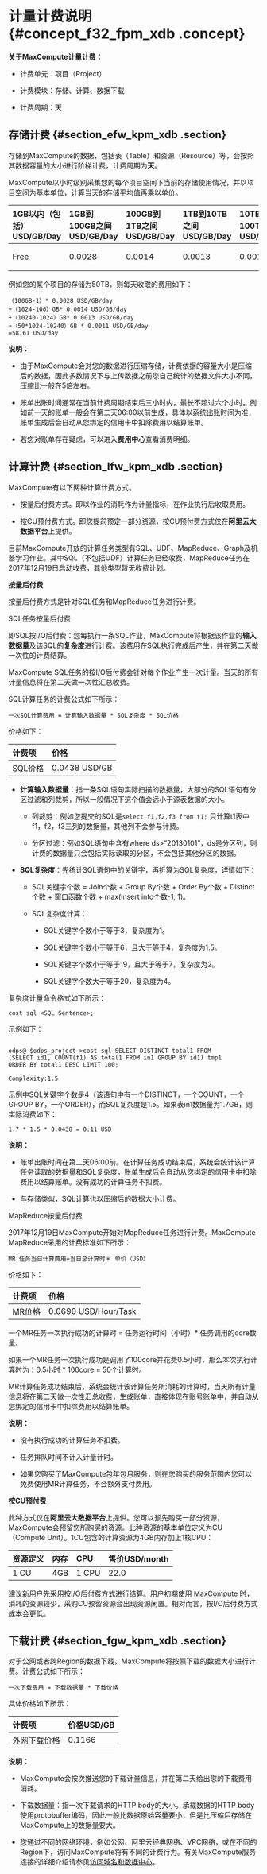 # 计量计费说明 {#concept_f32_fpm_xdb .concept}

**关于MaxCompute计量计费：**

-   计费单元：项目（Project）

-   计费模块：存储、计算、数据下载

-   计费周期：天


## 存储计费 {#section_efw_kpm_xdb .section}

存储到MaxCompute的数据，包括表（Table）和资源（Resource）等，会按照其数据容量的大小进行阶梯计费，计费周期为**天**。

MaxCompute以小时级别采集您的每个项目空间下当前的存储使用情况，并以项目空间为基本单位，计算当天的存储平均值再乘以单价。

|1GB以内（包括）USD/GB/Day|1GB到100GB之间USD/GB/Day|100GB到1TB之间USD/GB/Day|1TB到10TB之间USD/GB/Day|10TB到100TB之间USD/GB/Day|100TB到1PB之间USD/GB/Day|1PB以上部分USD/GB/Day|
|:------------------|:--------------------|:--------------------|:-------------------|:---------------------|:--------------------|-----------------|
|Free|0.0028|0.0014|0.0013|0.0011|0.0009|请通过工单联系我们|

例如您的某个项目的存储为50TB，则每天收取的费用如下：

```
（100GB-1）* 0.0028 USD/GB/day
+（1024-100）GB* 0.0014 USD/GB/day
+（10240-1024）GB* 0.0013 USD/GB/day
+（50*1024-10240）GB * 0.0011 USD/GB/day
=58.61 USD/day
```

**说明：** 

-   由于MaxCompute会对您的数据进行压缩存储，计费依据的容量大小是压缩后的数据，因此多数情况下与上传数据之前您自己统计的数据文件大小不同，压缩比一般在5倍左右。

-   账单出账时间通常在当前计费周期结束后三小时内，最长不超过六个小时。例如前一天的账单一般会在第二天06:00以前生成，具体以系统出账时间为准，账单生成后会自动从您绑定的信用卡中扣除费用以结算账单。

-   若您对账单存在疑虑，可以进入**费用中心**查看消费明细。


## 计算计费 {#section_lfw_kpm_xdb .section}

MaxCompute有以下两种计算计费方式。

-   按量后付费方式。即以作业的消耗作为计量指标，在作业执行后收取费用。

-   按CU预付费方式。即您提前预定一部分资源，按CU预付费方式仅在**阿里云大数据平台**上提供。


目前MaxCompute开放的计算任务类型有SQL、UDF、MapReduce、Graph及机器学习作业。其中SQL（不包括UDF）计算任务已经收费，MapReduce任务在2017年12月19日启动收费，其他类型暂无收费计划。

**按量后付费**

按量后付费方式是针对SQL任务和MapReduce任务进行计费。

SQL任务按量后付费

即SQL按I/O后付费：您每执行一条SQL作业，MaxCompute将根据该作业的**输入数据量**及该SQL的**复杂度**进行计费。该费用在SQL执行完成后产生，并在第二天做一次性的计费结算。

MaxCompute SQL任务的按I/O后付费会针对每个作业产生一次计量。当天的所有计量信息将在第二天做一次性汇总收费。

SQL计算任务的计费公式如下所示：

```
一次SQL计算费用 = 计算输入数据量 * SQL复杂度 * SQL价格
```

价格如下：

|计费项|价格|
|:--|:-|
|SQL价格|0.0438 USD/GB|

-   **计算输入数据量**：指一条SQL语句实际扫描的数据量，大部分的SQL语句有分区过滤和列裁剪，所以一般情况下这个值会远小于源表数据的大小。

    -   列裁剪：例如您提交的SQL是`select f1,f2,f3 from t1;` 只计算t1表中f1，f2，f3三列的数据量，其他列不会参与计费。

    -   分区过滤：例如SQL语句中含有where ds\>”20130101”，ds是分区列，则计费的数据量只会包括实际读取的分区，不会包括其他分区的数据。

-   **SQL复杂度**：先统计SQL语句中的关键字，再折算为SQL复杂度，详情如下：

    -   SQL关键字个数 = Join个数 + Group By个数 + Order By个数 + Distinct个数 + 窗口函数个数 + max\(insert into个数-1, 1\)。

    -   SQL复杂度计算：

        -   SQL关键字个数小于等于3，复杂度为1。

        -   SQL关键字个数小于等于6，且大于等于4，复杂度为1.5。

        -   SQL关键字个数小于等于19，且大于等于7，复杂度为2。

        -   SQL关键字个数大于等于20，复杂度为4。


复杂度计量命令格式如下所示：

```
cost sql <SQL Sentence>;
```

示例如下：

```

odps@ $odps_project >cost sql SELECT DISTINCT total1 FROM
(SELECT id1, COUNT(f1) AS total1 FROM in1 GROUP BY id1) tmp1
ORDER BY total1 DESC LIMIT 100;

Complexity:1.5
```

示例中SQL关键字个数是4（该语句中有一个DISTINCT，一个COUNT，一个GROUP BY，一个ORDER），而SQL复杂度是1.5。如果表in1数据量为1.7GB，则实际消费如下：

```
1.7 * 1.5 * 0.0438 = 0.11 USD
```

**说明：** 

-   账单出账时间在第二天06:00前。在计算任务成功结束后，系统会统计该计算任务读取的数据量和SQL复杂度，账单生成后会自动从您绑定的信用卡中扣除费用以结算账单。没有成功的计算任务不扣费。

-   与存储类似，SQL计算也以压缩后的数据大小计费。


MapReduce按量后付费

2017年12月19日MaxCompute开始对MapReduce任务进行计费。MaxCompute MapReduce采用的计费标准如下所示：

```
MR 任务当日计算费用=当日总计算时＊ 单价（USD）
```

价格如下：

|计费项|价格|
|:--|:-|
|MR价格|0.0690 USD/Hour/Task|

一个MR任务一次执行成功的计算时 = 任务运行时间（小时）\* 任务调用的core数量。

如果一个MR任务一次执行成功是调用了100core并花费0.5小时，那么本次执行计算时为：0.5小时 \* 100core = 50个计算时。

MR计算任务成功结束后，系统会统计该计算任务所消耗的计算时，当天所有计量信息将在第二天做一次性汇总收费，生成账单，直接体现在账号账单中，并自动从您绑定的信用卡中扣除费用以结算账单。

**说明：** 

-   没有执行成功的计算任务不扣费。

-   任务排队时间不计入计量计时。

-   如果您购买了MaxCompute包年包月服务，则在您购买的服务范围内您可以免费使用MR计算任务，不会额外支付费用。


**按CU预付费**

此种方式仅在**阿里云大数据平台**上提供。您可以预先购买一部分资源，MaxCompute会预留您所购买的资源。此种资源的基本单位定义为CU（Compute Unit）。1CU包含的计算资源为4GB内存加上1核CPU：

|资源定义|内存|CPU|售价USD/month|
|:---|:-|:--|:----------|
|1 CU|4GB|1 CPU|22.0|

建议新用户先采用按I/O后付费方式进行结算。用户初期使用 MaxCompute 时，消耗的资源较少，采购CU预留资源会出现资源闲置。相对而言，按I/O后付费方式成本会更低。

## 下载计费 {#section_fgw_kpm_xdb .section}

对于公网或者跨Region的数据下载，MaxCompute将按照下载的数据大小进行计费。计费公式如下所示：

```
一次下载费用 = 下载数据量 * 下载价格
```

具体价格如下所示：

|计费项|价格USD/GB|
|:--|:-------|
|外网下载价格|0.1166|

**说明：** 

-   MaxCompute会按次推送您的下载计量信息，并在第二天给出您的下载费用消耗。

-   下载数据量：指一次下载请求的HTTP body的大小。承载数据的HTTP body使用protobuffer编码，因此一般比数据原始容量要小，但是比压缩后存储在MaxCompute上的数据量要大。

-   您通过不同的网络环境，例如公网、阿里云经典网络、VPC网络，或在不同的Region下，访问MaxCompute将有不同的计费行为。有关MaxCompute服务连接的详细介绍请参见[访问域名和数据中心](https://www.alibabacloud.com/help/zh/doc-detail/34951.htm)。


